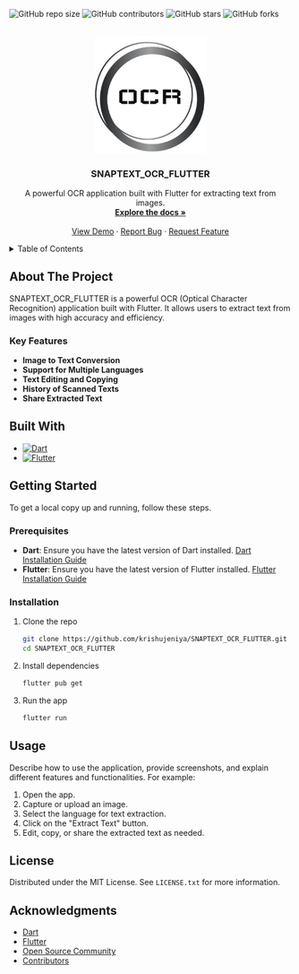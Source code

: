 
<a id="readme-top"></a>

![GitHub repo size](https://img.shields.io/github/repo-size/krishujeniya/SNAPTEXT_OCR_FLUTTER)
![GitHub contributors](https://img.shields.io/github/contributors/krishujeniya/SNAPTEXT_OCR_FLUTTER)
![GitHub stars](https://img.shields.io/github/stars/krishujeniya/SNAPTEXT_OCR_FLUTTER?style=social)
![GitHub forks](https://img.shields.io/github/forks/krishujeniya/SNAPTEXT_OCR_FLUTTER?style=social)

<!-- PROJECT LOGO -->
<br />
<div align="center">
  <a href="https://github.com/krishujeniya/SNAPTEXT_OCR_FLUTTER">
    <img src="assets/Screenshot from 2024-06-17 11-33-12.png" alt="Logo" width="200px">
  </a>

  <h3 align="center">SNAPTEXT_OCR_FLUTTER</h3>

  <p align="center">
    A powerful OCR application built with Flutter for extracting text from images.
    <br />
    <a href="https://github.com/krishujeniya/SNAPTEXT_OCR_FLUTTER"><strong>Explore the docs »</strong></a>
    <br />
    <br />
    <a href="https://github.com/krishujeniya/SNAPTEXT_OCR_FLUTTER">View Demo</a>
    ·
    <a href="https://github.com/krishujeniya/SNAPTEXT_OCR_FLUTTER/issues">Report Bug</a>
    ·
    <a href="https://github.com/krishujeniya/SNAPTEXT_OCR_FLUTTER/issues">Request Feature</a>
  </p>
</div>

<!-- TABLE OF CONTENTS -->
<details>
  <summary>Table of Contents</summary>
  <ol>
    <li>
      <a href="#about-the-project">About The Project</a>
      <ul>
        <li><a href="#key-features">Key Features</a></li>
      </ul>
    </li>
    <li>
      <a href="#built-with">Built With</a>
    </li>
    <li>
      <a href="#getting-started">Getting Started</a>
      <ul>
        <li><a href="#prerequisites">Prerequisites</a></li>
        <li><a href="#installation">Installation</a></li>
      </ul>
    </li>
    <li><a href="#usage">Usage</a></li>
    <li><a href="#license">License</a></li>
    <li><a href="#acknowledgments">Acknowledgments</a></li>
  </ol>
</details>

<!-- ABOUT THE PROJECT -->
## About The Project

SNAPTEXT_OCR_FLUTTER is a powerful OCR (Optical Character Recognition) application built with Flutter. It allows users to extract text from images with high accuracy and efficiency.

### Key Features

- **Image to Text Conversion**
- **Support for Multiple Languages**
- **Text Editing and Copying**
- **History of Scanned Texts**
- **Share Extracted Text**

## Built With

- [![Dart](https://img.shields.io/badge/Dart-0175C2?style=for-the-badge&logo=dart&logoColor=white)](https://dart.dev/)
- [![Flutter](https://img.shields.io/badge/Flutter-02569B?style=for-the-badge&logo=flutter&logoColor=white)](https://flutter.dev/)

<!-- GETTING STARTED -->
## Getting Started

To get a local copy up and running, follow these steps.

### Prerequisites

- **Dart**: Ensure you have the latest version of Dart installed. [Dart Installation Guide](https://dart.dev/get-dart)
- **Flutter**: Ensure you have the latest version of Flutter installed. [Flutter Installation Guide](https://flutter.dev/docs/get-started/install)

### Installation

1. Clone the repo
   ```sh
   git clone https://github.com/krishujeniya/SNAPTEXT_OCR_FLUTTER.git
   cd SNAPTEXT_OCR_FLUTTER
   ```
2. Install dependencies
   ```sh
   flutter pub get
   ```
3. Run the app
   ```sh
   flutter run
   ```

<!-- USAGE -->
## Usage

Describe how to use the application, provide screenshots, and explain different features and functionalities. For example:

1. Open the app.
2. Capture or upload an image.
3. Select the language for text extraction.
4. Click on the "Extract Text" button.
5. Edit, copy, or share the extracted text as needed.

<!-- LICENSE -->
## License

Distributed under the MIT License. See `LICENSE.txt` for more information.

<!-- ACKNOWLEDGMENTS -->
## Acknowledgments

- [Dart](https://dart.dev/)
- [Flutter](https://flutter.dev/)
- [Open Source Community](https://opensource.org/)
- [Contributors](https://github.com/krishujeniya/SNAPTEXT_OCR_FLUTTER/graphs/contributors)
